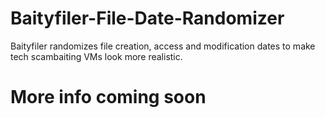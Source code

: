 # Baityfiler-File-Date-Randomizer
Baityfiler randomizes file creation, access and modification dates to make tech scambaiting VMs look more realistic.

# More info coming soon

